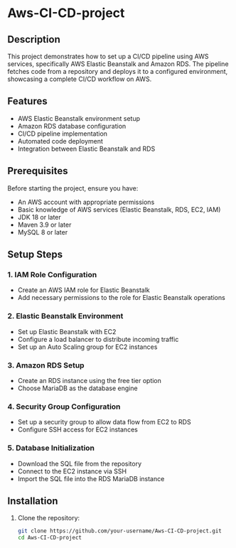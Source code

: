 # Aws-CI-CD-project

## Description
This project demonstrates how to set up a CI/CD pipeline using AWS services, specifically AWS Elastic Beanstalk and Amazon RDS. The pipeline fetches code from a repository and deploys it to a configured environment, showcasing a complete CI/CD workflow on AWS.

## Features
- AWS Elastic Beanstalk environment setup
- Amazon RDS database configuration
- CI/CD pipeline implementation
- Automated code deployment
- Integration between Elastic Beanstalk and RDS

## Prerequisites
Before starting the project, ensure you have:
- An AWS account with appropriate permissions
- Basic knowledge of AWS services (Elastic Beanstalk, RDS, EC2, IAM)
- JDK 18 or later
- Maven 3.9 or later
- MySQL 8 or later

## Setup Steps

### 1. IAM Role Configuration
- Create an AWS IAM role for Elastic Beanstalk
- Add necessary permissions to the role for Elastic Beanstalk operations

### 2. Elastic Beanstalk Environment
- Set up Elastic Beanstalk with EC2
- Configure a load balancer to distribute incoming traffic
- Set up an Auto Scaling group for EC2 instances

### 3. Amazon RDS Setup
- Create an RDS instance using the free tier option
- Choose MariaDB as the database engine

### 4. Security Group Configuration
- Set up a security group to allow data flow from EC2 to RDS
- Configure SSH access for EC2 instances

### 5. Database Initialization
- Download the SQL file from the repository
- Connect to the EC2 instance via SSH
- Import the SQL file into the RDS MariaDB instance

## Installation

1. Clone the repository:
   ```bash
   git clone https://github.com/your-username/Aws-CI-CD-project.git
   cd Aws-CI-CD-project
